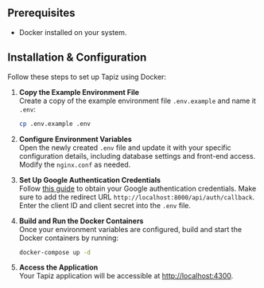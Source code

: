 ## Prerequisites

- Docker installed on your system.

## Installation & Configuration

Follow these steps to set up Tapiz using Docker:

1. **Copy the Example Environment File**  
   Create a copy of the example environment file `.env.example` and name it `.env`:

   ```bash
   cp .env.example .env
   ```

2. **Configure Environment Variables**  
   Open the newly created `.env` file and update it with your specific configuration details, including database settings and front-end access. Modify the `nginx.conf` as needed.

3. **Set Up Google Authentication Credentials**  
   Follow [this guide](https://developers.google.com/identity/protocols/oauth2) to obtain your Google authentication credentials. Make sure to add the redirect URL `http://localhost:8000/api/auth/callback`. Enter the client ID and client secret into the `.env` file.

4. **Build and Run the Docker Containers**  
   Once your environment variables are configured, build and start the Docker containers by running:

   ```bash
   docker-compose up -d
   ```

5. **Access the Application**  
   Your Tapiz application will be accessible at [http://localhost:4300](http://localhost:4300).
